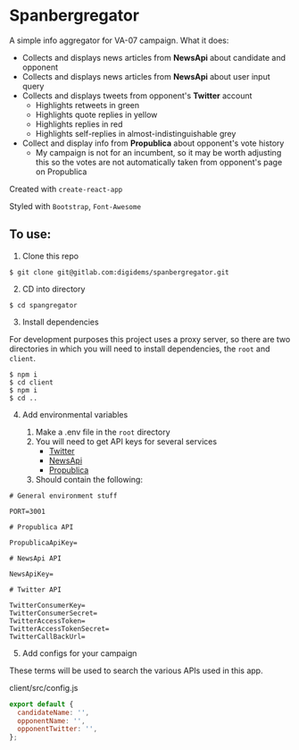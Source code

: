 # Spanbergregator

A simple info aggregator for VA-07 campaign. What it does:

* Collects and displays news articles from **NewsApi** about candidate and opponent
* Collects and displays news articles from **NewsApi** about user input query
* Collects and displays tweets from opponent's **Twitter** account
  * Highlights retweets in green
  * Highlights quote replies in yellow
  * Highlights replies in red
  * Highlights self-replies in almost-indistinguishable grey
* Collect and display info from **Propublica** about opponent's vote history
  * My campaign is not for an incumbent, so it may be worth adjusting this so the votes are not automatically taken from opponent's page on Propublica

Created with `create-react-app`

Styled with `Bootstrap`, `Font-Awesome`

## To use:

1. Clone this repo

```
$ git clone git@gitlab.com:digidems/spanbergregator.git
```

2. CD into directory

```
$ cd spangregator
```

3. Install dependencies

For development purposes this project uses a proxy server, so there are two directories in which you will need to install dependencies, the `root` and `client`.

```
$ npm i
$ cd client
$ npm i
$ cd ..
```

4. Add environmental variables

    1. Make a .env file in the `root` directory
    1. You will need to get API keys for several services
        * [Twitter](https://developer.twitter.com/en/docs.html)
        * [NewsApi](https://newsapi.org/register)
        * [Propublica](https://www.propublica.org/datastore/api/propublica-congress-api)
    1. Should contain the following:

```
# General environment stuff

PORT=3001

# Propublica API

PropublicaApiKey=

# NewsApi API

NewsApiKey=

# Twitter API

TwitterConsumerKey=
TwitterConsumerSecret=
TwitterAccessToken=
TwitterAccessTokenSecret=
TwitterCallBackUrl=
```

5. Add configs for your campaign

These terms will be used to search the various APIs used in this app. 

client/src/config.js

```javascript
export default {
  candidateName: '',
  opponentName: '',
  opponentTwitter: '',
};
```

